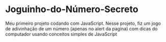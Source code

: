 # Joguinho-do-Número-Secreto
Meu primeiro projeto codando com JavaScript. Nesse projeto, fiz um jogo de adivinhação de um número (apenas no alert da pagina) com dicas do computador usando conceitos simples de JavaScript
